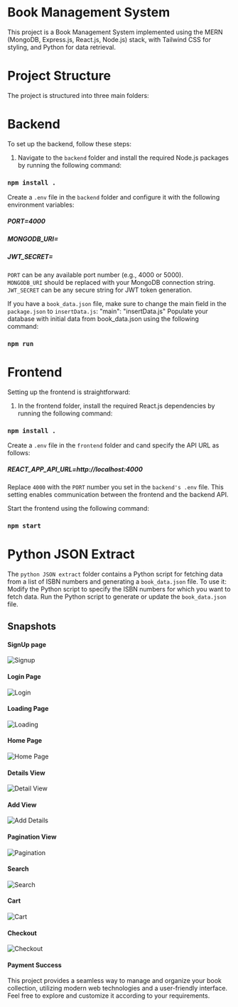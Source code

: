 # Book Management System

This project is a Book Management System implemented using the MERN (MongoDB, Express.js, React.js, Node.js) stack, with Tailwind CSS for styling, and Python for data retrieval.

# Project Structure

The project is structured into three main folders:

# Backend

To set up the backend, follow these steps:

1. Navigate to the `backend` folder and install the required Node.js packages by running the following command:
### `npm install .`
Create a `.env` file in the `backend` folder and configure it with the following environment variables:
##### PORT=4000
##### MONGODB_URI=<Your MongoDB Connection String>
##### JWT_SECRET=<Your Secret Key>

`PORT` can be any available port number (e.g., 4000 or 5000).\
`MONGODB_URI` should be replaced with your MongoDB connection string.\
`JWT_SECRET` can be any secure string for JWT token generation.

If you have a `book_data.json` file, make sure to change the main field in the `package.json` to `insertData.js`:
"main": "insertData.js"
Populate your database with initial data from book_data.json using the following command:
### `npm run`


# Frontend

Setting up the frontend is straightforward:

1. In the frontend folder, install the required React.js dependencies by running the following command:
###   `npm install .`
Create a `.env` file in the `frontend` folder and cand specify the API URL as follows:
##### REACT_APP_API_URL=http://localhost:4000

Replace `4000` with the `PORT` number you set in the `backend's .env` file. This setting enables communication between the frontend and the backend API.

Start the frontend using the following command:
### `npm start`

# Python JSON Extract
The `python JSON extract` folder contains a Python script for fetching data from a list of ISBN numbers and generating a `book_data.json` file. To use it:
Modify the Python script to specify the ISBN numbers for which you want to fetch data.
Run the Python script to generate or update the `book_data.json` file.

## Snapshots

#### SignUp page
![Signup](Images/Signup.png)
#### Login Page
![Login](Images/Login.png)
#### Loading Page
![Loading](Images/Loading.png)
#### Home Page
![Home Page](Images/Home.png)
#### Details View
![Detail View](<Images/Detailed view.png>)
#### Add View
![Add Details](<Images/Add Details.png>)
#### Pagination View
![Pagination](Images/Pagination.png)
#### Search 
![Search](Images/Search.png)
#### Cart
![Cart](Images/Cart.png)
#### Checkout
![Checkout](Images/Checkout.png)
#### Payment Success


This project provides a seamless way to manage and organize your book collection, utilizing modern web technologies and a user-friendly interface. Feel free to explore and customize it according to your requirements.